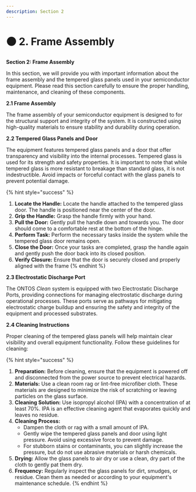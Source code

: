 ```yaml
---
description: Section 2
---
```


# 🟤 2. Frame Assembly

**Section 2: Frame Assembly**&#x20;

In this section, we will provide you with important information about the frame assembly and the tempered glass panels used in your semiconductor equipment. Please read this section carefully to ensure the proper handling, maintenance, and cleaning of these components.

**2.1 Frame Assembly**

The frame assembly of your semiconductor equipment is designed to for the structural support and integrity of the system. It is constructed using high-quality materials to ensure stability and durability during operation.

**2.2 Tempered Glass Panels and Door**

The equipment features tempered glass panels and a door that offer transparency and visibility into the internal processes. Tempered glass is used for its strength and safety properties. It is important to note that while tempered glass is more resistant to breakage than standard glass, it is not indestructible. Avoid impacts or forceful contact with the glass panels to prevent potential damage.

{% hint style="success" %}
1. **Locate the Handle:** Locate the handle attached to the tempered glass door. The handle is positioned near the center of the door.
2. **Grip the Handle:** Grasp the handle firmly with your hand.&#x20;
3. **Pull the Door:** Gently pull the handle down and towards you. The door should come to a comfortable rest at the bottom of the hinge.
4. **Perform Task:** Perform the necessary tasks inside the system while the tempered glass door remains open.
5. **Close the Door:** Once your tasks are completed, grasp the handle again and gently push the door back into its closed position.
6. **Verify Closure:** Ensure that the door is securely closed and properly aligned with the frame
{% endhint %}

**2.3 Electrostatic Discharge Port**

The ONTOS _Clean_ system is equipped with two Electrostatic Discharge Ports, providing connections for managing electrostatic discharge during operational processes. These ports serve as pathways for mitigating electrostatic charge buildup and ensuring the safety and integrity of the equipment and processed substrates.

**2.4 Cleaning Instructions**

Proper cleaning of the tempered glass panels will help maintain clear visibility and overall equipment functionality. Follow these guidelines for cleaning:

{% hint style="success" %}
1. **Preparation:** Before cleaning, ensure that the equipment is powered off and disconnected from the power source to prevent electrical hazards.
2. **Materials:** Use a clean room rag or lint-free microfiber cloth. These materials are designed to minimize the risk of scratching or leaving particles on the glass surface.
3. **Cleaning Solution:** Use isopropyl alcohol (IPA) with a concentration of at least 70%. IPA is an effective cleaning agent that evaporates quickly and leaves no residue.
4. **Cleaning Process:**
   * Dampen the cloth or rag with a small amount of IPA.
   * Gently wipe the tempered glass panels and door using light pressure. Avoid using excessive force to prevent damage.
   * For stubborn stains or contaminants, you can slightly increase the pressure, but do not use abrasive materials or harsh chemicals.
5. **Drying:** Allow the glass panels to air dry or use a clean, dry part of the cloth to gently pat them dry.
6. **Frequency:** Regularly inspect the glass panels for dirt, smudges, or residue. Clean them as needed or according to your equipment's maintenance schedule.
{% endhint %}

